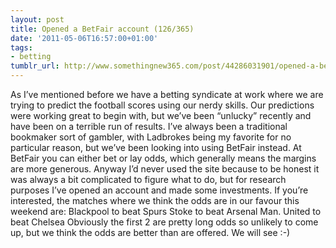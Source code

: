 ```yaml
---
layout: post
title: Opened a BetFair account (126/365)
date: '2011-05-06T16:57:00+01:00'
tags:
- betting
tumblr_url: http://www.somethingnew365.com/post/44286031901/opened-a-betfair-account-126365
---
```

As I’ve mentioned before we have a betting syndicate at work where we are trying to predict the football scores using our nerdy skills.
Our predictions were working great to begin with, but we’ve been “unlucky” recently and have been on a terrible run of results. I’ve always been a traditional bookmaker sort of gambler, with Ladbrokes being my favorite for no particular reason, but we’ve been looking into using BetFair instead.
At BetFair you can either bet or lay odds, which generally means the margins are more generous. Anyway I’d never used the site because to be honest it was always a bit complicated to figure what to do, but for research purposes I’ve opened an account and made some investments.
If you’re interested, the matches where we think the odds are in our favour this weekend are:
Blackpool to beat Spurs
Stoke to beat Arsenal
Man. United to beat Chelsea
Obviously the first 2 are pretty long odds so unlikely to come up, but we think the odds are better than are offered. We will see :-)
